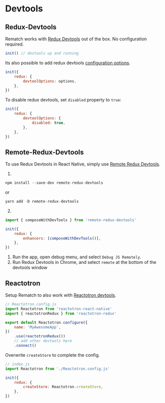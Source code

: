# Devtools

## Redux-Devtools

Rematch works with [Redux Devtools](https://github.com/zalmoxisus/redux-devtools-extension) out of the box. No configuration required.

```javascript
init() // devtools up and running
```

Its also possible to add redux devtools [configuration options](https://github.com/zalmoxisus/redux-devtools-extension/blob/master/docs/API/Arguments.md).

```javascript
init({
	redux: {
		devtoolOptions: options,
	},
})
```

To disable redux devtools, set `disabled` property to `true`:

```javascript
init({
	redux: {
		devtoolOptions: {
			disabled: true,
		},
	},
})
```

## Remote-Redux-Devtools

To use Redux Devtools in React Native, simply use [Remote Redux Devtools](https://github.com/zalmoxisus/remote-redux-devtools).

1.

```javascript
npm install --save-dev remote-redux-devtools
```

or

```javascript
yarn add -D remote-redux-devtools
```

2.

```javascript
import { composeWithDevTools } from 'remote-redux-devtools'

init({
	redux: {
		enhancers: [composeWithDevTools()],
	},
})
```

1. Run the app, open debug menu, and select `Debug JS Remotely`.
2. Run Redux Devtools in Chrome, and select `remote` at the bottom of the devtools window

## Reactotron

Setup Rematch to also work with [Reactotron devtools](https://github.com/infinitered/reactotron).

```javascript
// Reactotron.config.js
import Reactotron from 'reactotron-react-native'
import { reactotronRedux } from 'reactotron-redux'

export default Reactotron.configure({
	name: 'MyAwesomeApp',
})
	.use(reactotronRedux())
	// add other devtools here
	.connect()
```

Overwrite `createStore` to complete the config.

```javascript
// index.js
import Reactotron from './Reactotron.config.js'

init({
	redux: {
		createStore: Reactotron.createStore,
	},
})
```
